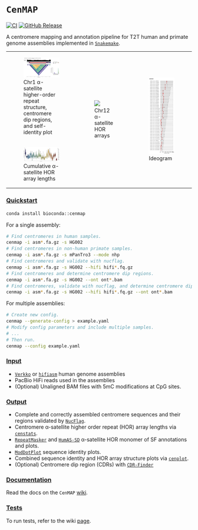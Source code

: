 # `CenMAP`
[![CI](https://github.com/logsdon-lab/hgsvc3/actions/workflows/main.yml/badge.svg)](https://github.com/logsdon-lab/hgsvc3/actions/workflows/main.yml)
[![GitHub Release](https://img.shields.io/github/v/release/logsdon-lab/CenMAP)](https://github.com/logsdon-lab/CenMAP/releases)

A centromere mapping and annotation pipeline for T2T human and primate genome assemblies implemented in [`Snakemake`](https://snakemake.github.io/).

<table>
  <tr>
    <td>
      <figure>
        <img src="docs/HG02106_chr1_haplotype1-0000039:121376246-127617695.png" width="100%">
        <br>
        <figcaption>
          Chr1 α-satellite higher-order repeat structure, centromere dip regions, and self-identity plot
        </figcaption>
      </figure>
    </td>
    <td rowspan="2">
      <figure>
        <img src="docs/hprc_subset_chr12.png" width="50%">
        <br>
        <figcaption>Chr12 α-satellite HOR arrays</figcaption>
      </figure>
    </td>
    <td rowspan="2">
      <figure>
        <img src="docs/ideogram.png" height="100%">
        <br>
        <figcaption>Ideogram</figcaption>
      </figure>
    </td>
  </tr>
  <tr>
    <td>
      <figure>
          <img src="docs/hprc_subset_as_hor_array_length.png" width="100%">
          <br>
          <figcaption>Cumulative α-satellite HOR array lengths</figcaption>
      </figure>
    </td>
  </tr>
</table>

### [Quickstart](https://github.com/logsdon-lab/CenMAP/wiki/4.-Usage)

```bash
conda install bioconda::cenmap
```

For a single assembly:
```bash
# Find centromeres in human samples.
cenmap -i asm*.fa.gz -s HG002
# Find centromeres in non-human primate samples.
cenmap -i asm*.fa.gz -s mPanTro3 --mode nhp
# Find centromeres and validate with nucflag.
cenmap -i asm*.fa.gz -s HG002 --hifi hifi*.fq.gz
# Find centromeres and determine centromere dip regions.
cenmap -i asm*.fa.gz -s HG002 --ont ont*.bam
# Find centromeres, validate with nucflag, and determine centromere dip regions.
cenmap -i asm*.fa.gz -s HG002 --hifi hifi*.fq.gz --ont ont*.bam
```

For multiple assemblies:
```bash
# Create new config.
cenmap --generate-config > example.yaml
# Modify config parameters and include multiple samples.
# ...
# Then run.
cenmap --config example.yaml
```

### [Input](https://github.com/logsdon-lab/CenMAP/wiki/2.-Getting-Started#data)
* [`Verkko`](https://github.com/marbl/verkko) or [`hifiasm`](https://github.com/chhylp123/hifiasm) human genome assemblies
* PacBio HiFi reads used in the assemblies
* (Optional) Unaligned BAM files with 5mC modifications at CpG sites.

### [Output](https://github.com/logsdon-lab/CenMAP/wiki/5.-Output)
* Complete and correctly assembled centromere sequences and their regions validated by [`NucFlag`](https://github.com/logsdon-lab/NucFlag).
* Centromere α-satellite higher order repeat (HOR) array lengths via [`censtats`](https://github.com/logsdon-lab/CenStats).
* [`RepeatMasker`](https://www.repeatmasker.org/) and [`HumAS-SD`](https://github.com/logsdon-lab/Snakemake-HumAS-SD) α-satellite HOR monomer of SF annotations and plots.
* [`ModDotPlot`](https://github.com/marbl/ModDotPlot) sequence identity plots.
* Combined sequence identity and HOR array structure plots via [`cenplot`](https://github.com/logsdon-lab/cenplot).
* (Optional) Centromere dip region (CDRs) with [`CDR-Finder`](https://github.com/koisland/CDR-Finder)

### [Documentation](https://github.com/logsdon-lab/CenMAP/wiki)
Read the docs on the `CenMAP` [wiki](https://github.com/logsdon-lab/CenMAP/wiki).

### [Tests](https://github.com/logsdon-lab/CenMAP/wiki/6.-Test)
To run tests, refer to the wiki [page](https://github.com/logsdon-lab/CenMAP/wiki/6.-Test).
